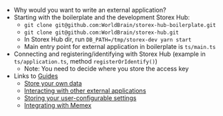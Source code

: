 - Why would you want to write an external application?
- Starting with the boilerplate and the development Storex Hub:
  - `git clone git@github.com:WorldBrain/storex-hub-boilerplate.git`
  - `git clone git@github.com:WorldBrain/storex-hub.git`
  - In Storex Hub dir, run `DB_PATH=/tmp/storex-dev yarn start`
  - Main entry point for external application in boilerplate is `ts/main.ts`
- Connecting and registering/identifying with Storex Hub (example in `ts/application.ts`, method `registerOrIdentify()`)
  - Note: You need to decide where you store the access key
- Links to [Guides](/storex-hub/guides/)
  - [Store your own data](/storex-hub/guides/storing-data/)
  - [Interacting with other external applications](/storex-hub/guides/remote-apps/)
  - [Storing your user-configurable settings](/storex-hub/guides/settings/)
  - [Integrating with Memex](/storex-hub/guides/memex/)
